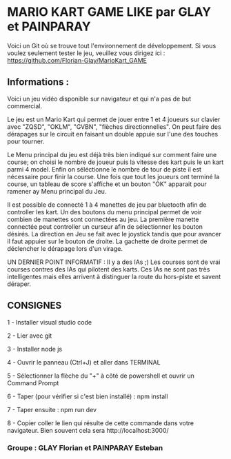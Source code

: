 # MARIO KART GAME LIKE par GLAY et PAINPARAY

Voici un Git où se trouve tout l'environnement de développement. Si vous voulez seulement tester le jeu, veuillez vous dirigez ici : https://github.com/Florian-Glay/MarioKart_GAME

## Informations :

Voici un jeu vidéo disponible sur navigateur et qui n'a pas de but commercial.

Le jeu est un Mario Kart qui permet de jouer entre 1 et 4 joueurs sur clavier avec "ZQSD", "OKLM", "GVBN", "flèches directionnelles". On peut faire des dérapages sur le circuit en faisant un double appuie sur l'une des touches pour tourner.

Le Menu principal du jeu est déjà très bien indiqué sur comment faire une course; on choisi le nombre de joueur puis la vitesse des kart puis le un kart parmi 4 model. Enfin on séléctionne le nombre de tour de piste il est nécessaire pour finir la course. Une fois que tout les joueurs ont terminé la course, un tableau de score s'affiche et un bouton "OK" apparait pour ramener ay Menu principal du Jeu.

Il est possible de connecté 1 à 4 manettes de jeu par bluetooth afin de controller les kart. Un des boutons du menu principal permet de voir combien de manettes sont connectées au jeu. La première manette connectée peut controller un curseur afin de sélectionner les bouton désirés. La direction en Jeu se fait avec le joystick tandis que pour avancer il faut appuier sur le bouton de droite. La gachette de droite permet de déclencher le dérapage lors d'un virage.

UN DERNIER POINT INFORMATIF : Il y a des IAs ;) Les courses sont de vrai courses contres des IAs qui pilotent des karts. Ces IAs ne sont pas très intelligentes mais elles arrivent à distinguer la route du hors-piste et savent déraper.

## CONSIGNES

1 - Installer visual studio code

2 - Lier avec git

3 - Installer node js

4 - Ouvrir le panneau (Ctrl+J) et aller dans TERMINAL

5 - Sélectionner la flèche du "+" à côté de powershell et ouvrir un Command Prompt

6 - Taper (pour vérifier si c'est bien installé) : npm install

7 - Taper ensuite : npm run dev

8 -  Copier coller le lien qui résulte de cette commande dans votre navigateur. Bien souvent cela sera http://localhost:3000/ 


### Groupe : GLAY Florian et PAINPARAY Esteban
